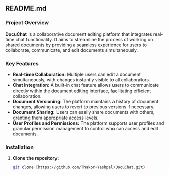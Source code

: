 ## **README.md**

### **Project Overview**

**DocuChat** is a collaborative document editing platform that integrates real-time chat functionality. It aims to streamline the process of working on shared documents by providing a seamless experience for users to collaborate, communicate, and edit documents simultaneously.

### **Key Features**

* **Real-time Collaboration:** Multiple users can edit a document simultaneously, with changes instantly visible to all collaborators.
* **Chat Integration:** A built-in chat feature allows users to communicate directly within the document editing interface, facilitating efficient collaboration.
* **Document Versioning:** The platform maintains a history of document changes, allowing users to revert to previous versions if necessary.
* **Document Sharing:** Users can easily share documents with others, granting them appropriate access levels.
* **User Profiles and Permissions:** The platform supports user profiles and granular permission management to control who can access and edit documents.

### **Installation**

1. **Clone the repository:**
   ```bash
   git clone [https://github.com/Thakor-Yashpal/DocuChat.git)
